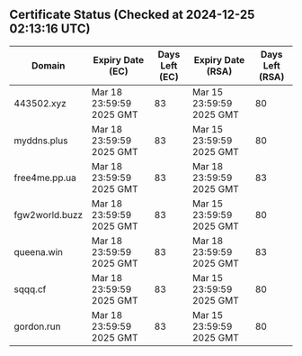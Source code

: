 ## Certificate Status (Checked at 2024-12-25 02:13:16 UTC)
| Domain | Expiry Date (EC) | Days Left (EC) | Expiry Date (RSA) | Days Left (RSA) |
|--------|-------------------|----------------|--------------------|--------------------|
| 443502.xyz | Mar 18 23:59:59 2025 GMT | 83 | Mar 15 23:59:59 2025 GMT | 80 |
| myddns.plus | Mar 18 23:59:59 2025 GMT | 83 | Mar 15 23:59:59 2025 GMT | 80 |
| free4me.pp.ua | Mar 18 23:59:59 2025 GMT | 83 | Mar 18 23:59:59 2025 GMT | 83 |
| fgw2world.buzz | Mar 18 23:59:59 2025 GMT | 83 | Mar 15 23:59:59 2025 GMT | 80 |
| queena.win | Mar 18 23:59:59 2025 GMT | 83 | Mar 18 23:59:59 2025 GMT | 83 |
| sqqq.cf | Mar 18 23:59:59 2025 GMT | 83 | Mar 15 23:59:59 2025 GMT | 80 |
| gordon.run | Mar 18 23:59:59 2025 GMT | 83 | Mar 15 23:59:59 2025 GMT | 80 |
